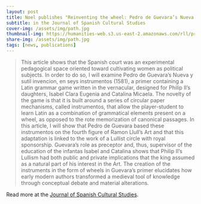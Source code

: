 ```yaml
---
layout: post
title: Noel publishes "Reinventing the wheel: Pedro de Guevara’s Nueva y sutil invencion as pedagogical technology"
subtitle: in the Journal of Spanish Cultural Studies 
cover-img: /assets/img/path.jpg
thumbnail-img: https://humanities-web.s3.us-east-2.amazonaws.com/rll/prod/styles/square_image_large/s3/2019-08/IMG_5172.jpg?itok=q33T-Ns2
share-img: /assets/img/path.jpg
tags: [news, publications]
---
```


> This article shows that the Spanish court was an experimental pedagogical space oriented toward cultivating women as political subjects. In order to do so, I will examine Pedro de Guevara’s Nueva y sutil invencion, en seys instrumentos (1581), a primer containing a Latin grammar game written in the vernacular, designed for Philip II’s daughters, Isabel Clara Eugenia and Catalina Micaela. The novelty of the game is that it is built around a series of circular paper mechanisms, called instrumentos, that allow the player-student to learn Latin as a combination of grammatical elements present on a wheel, as opposed to the rote memorization of canonical passages. In this article, I will show that Pedro de Guevara based these instrumentos on the fourth figure of Ramon Llull’s Art and that this adaptation is linked to the work of a Lullist circle with royal sponsorship. Guevara’s role as preceptor and, thus, supervisor of the education of the infantas Isabel and Catalina shows that Philip II’s Lullism had both public and private implications that the king assumed as a natural part of his interest in the Art. The creation of the instruments in the form of wheels in Guevara’s primer elucidates how early modern authors transformed a medieval tool of knowledge through conceptual debate and material alterations.

Read more at the [Journal of Spanish Cultural Studies](https://www.tandfonline.com/doi/abs/10.1080/14636204.2020.1801282?journalCode=cjsc20).
